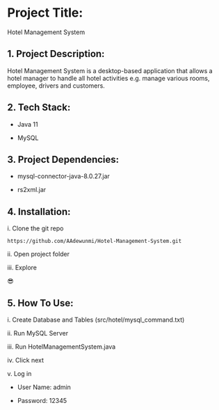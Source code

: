# Project Title:

Hotel Management System

## 1. Project Description:

Hotel Management System is a desktop-based application that allows a
hotel manager to handle all hotel activities e.g. manage various rooms,
employee, drivers and customers.


## 2. Tech Stack:

- Java 11

- MySQL

## 3. Project Dependencies:

- mysql-connector-java-8.0.27.jar
  
- rs2xml.jar

## 4. Installation:

i. Clone the git repo

```
https://github.com/AAdewunmi/Hotel-Management-System.git
```

ii. Open project folder

iii. Explore

😎

## 5. How To Use:

i. Create Database and Tables (src/hotel/mysql_command.txt)

ii. Run MySQL Server

iii. Run HotelManagementSystem.java

iv. Click next

v. Log in 

- User Name: admin

- Password: 12345








